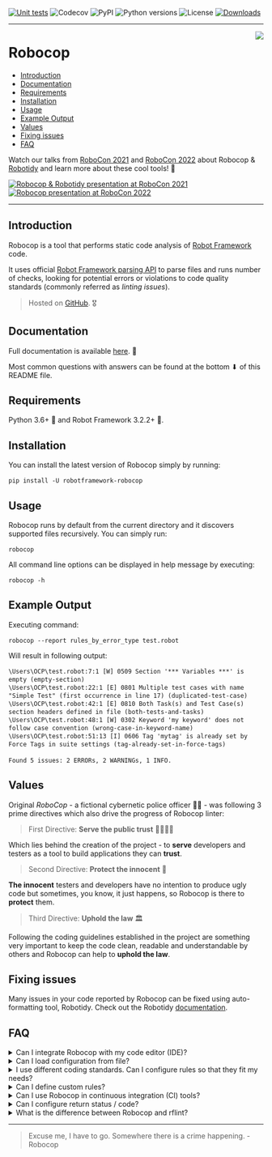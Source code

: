 [![Unit tests](https://github.com/MarketSquare/robotframework-robocop/actions/workflows/unit-tests.yml/badge.svg)](https://github.com/MarketSquare/robotframework-robocop/actions/workflows/unit-tests.yml "GitHub Workflow Unit Tests Status")
![Codecov](https://img.shields.io/codecov/c/github/MarketSquare/robotframework-robocop/master "Code coverage on master branch")
![PyPI](https://img.shields.io/pypi/v/robotframework-robocop?label=version "PyPI package version")
![Python versions](https://img.shields.io/pypi/pyversions/robotframework-robocop "Supported Python versions")
![License](https://img.shields.io/pypi/l/robotframework-robocop "PyPI - License")
[![Downloads](https://static.pepy.tech/personalized-badge/robotframework-robocop?period=total&units=international_system&left_color=grey&right_color=orange&left_text=downloads)](https://pepy.tech/project/robotframework-robocop)

---

<img style="float:right" src="https://raw.githubusercontent.com/MarketSquare/robotframework-robocop/master/docs/images/robocop_logo_small.png">

Robocop
===============

- [Introduction](#introduction)
- [Documentation](#documentation)
- [Requirements](#requirements)
- [Installation](#installation)
- [Usage](#usage)
- [Example Output](#example-output)
- [Values](#values)
- [Fixing issues](#fixing-issues)
- [FAQ](#faq)

Watch our talks from
[RoboCon 2021](https://www.youtube.com/watch?v=vZoyi2ObM8E)
and
[RoboCon 2022](https://www.youtube.com/watch?v=t_R36N_4UBk)
about Robocop &
[Robotidy](https://github.com/MarketSquare/robotframework-tidy)
and learn more about these cool tools! :robot:

[![Robocop & Robotidy presentation at RoboCon 2021](http://img.youtube.com/vi/vZoyi2ObM8E/0.jpg)](https://youtu.be/vZoyi2ObM8E "Robocop & Robotidy presentation at RoboCon 2021")
[![Robocop presentation at RoboCon 2022](http://img.youtube.com/vi/t_R36N_4UBk/0.jpg)](https://youtu.be/t_R36N_4UBk "Robocop presentation at RoboCon 2022")

---

Introduction
------------

Robocop is a tool that performs static code analysis of [Robot Framework](https://github.com/robotframework/robotframework) code.

It uses official [Robot Framework parsing API](https://robot-framework.readthedocs.io/en/stable/) to parse files and runs number of checks,
looking for potential errors or violations to code quality standards (commonly referred as *linting issues*).

> Hosted on [GitHub](https://github.com/MarketSquare/robotframework-robocop). :medal_military:

Documentation
-------------

Full documentation is available [here](https://robocop.readthedocs.io). :open_book:

Most common questions with answers can be found at the bottom ⬇ of this README file.

Requirements
------------

Python 3.6+ :snake: and Robot Framework 3.2.2+ :robot:.

Installation
------------

You can install the latest version of Robocop simply by running:

```
pip install -U robotframework-robocop
```


Usage
-----

Robocop runs by default from the current directory and it discovers supported files recursively.
You can simply run:

```
robocop
```

All command line options can be displayed in help message by executing:

```
robocop -h
```

Example Output
--------------

Executing command:

```
robocop --report rules_by_error_type test.robot
```


Will result in following output:

```text
\Users\OCP\test.robot:7:1 [W] 0509 Section '*** Variables ***' is empty (empty-section)
\Users\OCP\test.robot:22:1 [E] 0801 Multiple test cases with name "Simple Test" (first occurrence in line 17) (duplicated-test-case)
\Users\OCP\test.robot:42:1 [E] 0810 Both Task(s) and Test Case(s) section headers defined in file (both-tests-and-tasks)
\Users\OCP\test.robot:48:1 [W] 0302 Keyword 'my keyword' does not follow case convention (wrong-case-in-keyword-name)
\Users\OCP\test.robot:51:13 [I] 0606 Tag 'mytag' is already set by Force Tags in suite settings (tag-already-set-in-force-tags)

Found 5 issues: 2 ERRORs, 2 WARNINGs, 1 INFO.
```

Values
-------
Original *RoboCop* - a fictional cybernetic police officer :policeman: - was following 3 prime directives
which also drive the progress of Robocop linter:

> First Directive: **Serve the public trust** :family_man_woman_girl_boy:

Which lies behind the creation of the project - to **serve** developers and testers as a tool to build applications they can **trust**.

> Second Directive: **Protect the innocent** :baby:

**The innocent** testers and developers have no intention to produce ugly code but sometimes, you know, it just happens,
so Robocop is there to **protect** them.

> Third Directive: **Uphold the law** :classical_building:

Following the coding guidelines established in the project are something very important to keep the code clean,
readable and understandable by others and Robocop can help to **uphold the law**.

Fixing issues
--------------
Many issues in your code reported by Robocop can be fixed using auto-formatting tool, Robotidy.
Check out the Robotidy [documentation](https://robotidy.readthedocs.io/en/stable/).

FAQ
---
<details>
  <summary>Can I integrate Robocop with my code editor (IDE)?</summary>

  **Yes**, Robocop integrates nicely with popular IDEs like PyCharm or VSCode
  thanks to [Robot Framework Language Server](https://github.com/robocorp/robotframework-lsp).
  Read simple manual (README) in that project to figure out how to install & use it.

  You can also use Robocop in PyCharm easily as an external tool.
  To configure it, go to: `File` → `Settings` → `Tools` → `External Tools`
  and click `+` icon. Then put values based on
  [official instructions](https://www.jetbrains.com/help/pycharm/configuring-third-party-tools.html)
  or this screenshot:

  ![Robocop](docs/images/robocop_external_tool.jpg)

  If you're using Python virtual environment in your project,
  make sure to provide correct path to robocop.exe located in `venv\Scripts\robocop.exe`.
  Now, you can run Robocop by right-clicking on a file or directory and choosing
  `External tools` → `Robocop`.

  We suggest also to add a keyboard shortcut (e.g. `Ctrl + , (comma)`)
  to quickly run Robocop on selected files. You can map the shortcut in `Settings` → `Keymap`.
</details>

<details>
  <summary>Can I load configuration from file?</summary>

  **Yes**, there are multiple ways to configure Robocop:

  **Argument file**

  You can add command line options to an argument file, preferably one option with value for a line.
  Such file can be used as an input for Robocop with `--argumentfile / -A` option, e.g.
  ```robocop -A robocop.cfg```. You can mix arguments from a file with ones provided in run command.

  Example argument file:

  ```commandline
  --exclude *doc*
  --exclude 0510
  --threshold W
  --configure inconsistent-assignment:assignment_sign_type:equal_sign
  --configure line-too-long:line_length:140
  --reports all
  --output robocop.log
  ```

  ---

  **`.robocop` file**

  It is a default file that is loaded only when no command line options are provided for Robocop.
  When running plain `robocop` command, it looks for `.robocop` file from place where it was run
  until it finds `.git` file. Options can be provided like in the example above.

  ---

  **`pyproject.toml` file**

  If there is no `.robocop` file and `toml` module is installed,
  Robocop will try to load configuration from `pyproject.toml` file (if it exists).
  Options have the same names as command line arguments
  and need to be placed under `[tool.robocop]` section.

  Example configuration file:

  ```commandline
  [tool.robocop]
  paths = [
      "tests\\atest\\rules\\bad-indent",
      "tests\\atest\\rules\\duplicated-library"
  ]
  include = ['W0504', '*doc*']
  exclude = ["0203"]
  reports = [
      "rules_by_id",
      "scan_timer"
  ]
  ignore = ["ignore_me.robot"]
  ext-rules = ["path_to_external\\dir"]
  filetypes = [".txt", ".tsv"]
  threshold = "E"
  format = "{source}:{line}:{col} [{severity}] {rule_id} {desc} (name)"
  output = "robocop.log"
  configure = [
      "line-too-long:line_length:150",
      "0201:severity:E"
  ]
  no_recursive = true
  ```
</details>

<details>
  <summary>I use different coding standards. Can I configure rules so that they fit my needs?</summary>

  **Yes**, some rules are configurable. You can list them by running `robocop --list-configurables`
  or just `robocop -lc`.

  Configuring is done by using `-c / --configure` command line option followed by pattern
  `<rule>:<param_name>:<value>` where:
  - `<rule>` can either be rule name or its id
  - `<param_name>` is a public name of the parameter
  - `<value>` is a desired value of the parameter

  For example:

  ```commandline
  --configure line-too-long:line_length:140
  ```

  is equivalent to

  ```commandline
  -c 0508:line_length:140
  ```

  ---
  Each rule's severity can also be overwritten. Possible values are
  `e/error`, `w/warning` or `i/info` and are case-insensitive. Example:

  ```commandline
  -c too-long-test-case:severity:e
  ```

  ---
  If there are special cases in your code that violate the rules,
  you can also exclude them in the source code.

  Example:

  ```
  Keyword with lowercased name  # robocop: disable
  ```

  More about it in
  [our documentation](https://robocop.readthedocs.io/en/stable/including_rules.html#ignore-rule-from-source-code).

</details>

<details>
  <summary>Can I define custom rules?</summary>

  **Yes**, you can define and include custom rules using `-rules / --ext-rules` command line option
  by providing a path to a file containing your rule(s). The option accepts comma-separated list
  of paths to files or directories, e.g.
  ```
  robocop -rules my/own/rule.py --ext-rules rules.py,external_rules.py
  ```

  If you feel that your rule is very helpful and should be included in Robocop permanently,
  you can always share your solution by
  [submitting a pull request](https://github.com/MarketSquare/robotframework-robocop/pulls).
  You can also share your idea by
  [creating an issue](https://github.com/MarketSquare/robotframework-robocop/issues/new/choose).

  More about external rules with code examples in
  [our documentation](https://robocop.readthedocs.io/en/stable/external_rules.html).
</details>

<details>
  <summary>Can I use Robocop in continuous integration (CI) tools?</summary>

  **Yes**, it is easy to integrate Robocop with CI and other tools.
  For more details read [our documentation](https://robocop.readthedocs.io/en/stable/ci.html).

</details>

<details>
  <summary>Can I configure return status / code?</summary>

  **Yes**, by default Robocop returns code 0 if number of found issues does not exceed quality gates.

  Quality gates are the number specified for each severity (error, warning, info) that cannot be
  exceeded. Every violation of quality gates increases the return code by 1 up to maximum of 255.
  Default values for quality gates are:

  ```
  quality_gate = {
            'E': 0,
            'W': 0,
            'I': -1
        }
  ```

  which shows the accepted number of issues by severity. In that case each error and warning
  increases the return code. Rules with INFO severity do not affect the return code.

  To configure quality gates, you simply use `-c / --configure` command line option
  with following pattern ```--configure return_status:quality_gates:<severity>=limit```.
  You can change all limits at once. Example:

  ```commandline
  --configure return_status:quality_gates:E=0:W=100:I=-1
  ```

  which means that no errors are accepted, up to 100 warnings are tolerated and issues with
  INFO severity do not affect the return code.

</details>

<details>
  <summary>What is the difference between Robocop and rflint?</summary>

  Robocop is better in every case because it:

  - has maaaaany rules that check the quality of your Robot Framework code
  - is integrated with popular IDE tools
  - is highly configurable
  - has very good defaults that work out of the box
  - can be configured in source code
  - uses the latest [Robot Framework Parsing API](https://robot-framework.readthedocs.io/en/stable/)
  - is actively developed & fixed
  - is easy to integrate with external tools
  - can redirect output to a file
  - displays nice reports
  - is easy to extend it with new rules
  - is cool :nerd_face:

  Still not convinced?
  [Watch our talk](https://www.youtube.com/watch?v=vZoyi2ObM8E)
  about Robocop &
  [Robotidy](https://github.com/MarketSquare/robotframework-tidy)
  and see for yourself! :monocle_face:

</details>

----

> Excuse me, I have to go. Somewhere there is a crime happening. - Robocop
